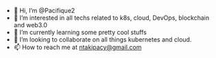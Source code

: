 - 👋 Hi, I’m @Pacifique2
- 👀 I’m interested in all techs related to k8s, cloud, DevOps, blockchain and web3.0
- 🌱 I’m currently learning some pretty cool stuffs 
- 💞️ I’m looking to collaborate on all things kubernetes and cloud.
- 📫 How to reach me at ntakipacy@gmail.com

<!---
Pacifique2/Pacifique2 is a ✨ special ✨ repository because its `README.md` (this file) appears on your GitHub profile.
You can click the Preview link to take a look at your changes.
--->

